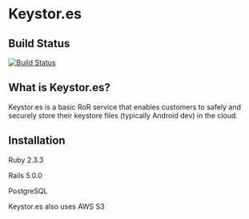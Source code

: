 # Keystor.es

## Build Status

[![Build Status](https://travis-ci.com/coxjc/keystore.io.svg?token=1wy1Xm8AcSUXFqeb3yaP&branch=master)](https://travis-ci.com/coxjc/keystore.io)

## What is Keystor.es?
Keystor.es is a basic RoR service that enables customers to safely and securely store their keystore files (typically Android dev) in the cloud.

## Installation

Ruby 2.3.3

Rails 5.0.0

PostgreSQL 
 
Keystor.es also uses AWS S3
